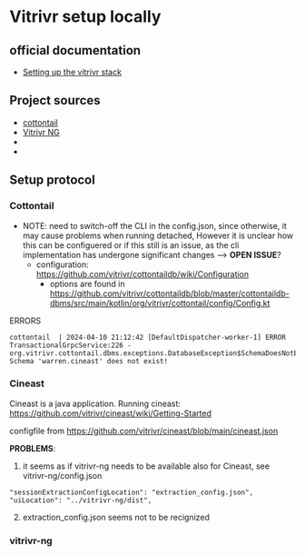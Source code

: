 # Vitrivr setup locally

## official documentation

* [Setting up the vitrivr stack](https://vitrivr.org/getting_started.html#setting-up-the-vitrivr-stack)

## Project sources

* [cottontail](https://github.com/vitrivr/cottontaildb/)
* [Vitrivr NG](https://github.com/vitrivr/vitrivr-ng)
*
*

## Setup protocol

### Cottontail


* NOTE: need to switch-off the CLI in the config.json, since otherwise, it may cause problems when running detached, However it is unclear how this can be configuered or if this still is an issue, as the cli implementation has undergone significant changes --> **OPEN ISSUE**?
    * configuration: https://github.com/vitrivr/cottontaildb/wiki/Configuration 
        *   options are found in https://github.com/vitrivr/cottontaildb/blob/master/cottontaildb-dbms/src/main/kotlin/org/vitrivr/cottontail/config/Config.kt

ERRORS

~~~
cottontail  | 2024-04-10 21:12:42 [DefaultDispatcher-worker-1] ERROR TransactionalGrpcService:226 - org.vitrivr.cottontail.dbms.exceptions.DatabaseException$SchemaDoesNotExistException: Schema 'warren.cineast' does not exist!
~~~


        
### Cineast

Cineast is a java application.
Running cineast: https://github.com/vitrivr/cineast/wiki/Getting-Started

configfile from https://github.com/vitrivr/cineast/blob/main/cineast.json

**PROBLEMS**:

1. it seems as if vitrivr-ng needs to be available also for Cineast, see vitrivr-ng/config.json

~~~
"sessionExtractionConfigLocation": "extraction_config.json",
"uiLocation": "../vitrivr-ng/dist",
~~~

2. extraction_config.json seems not to be recignized

### vitrivr-ng






